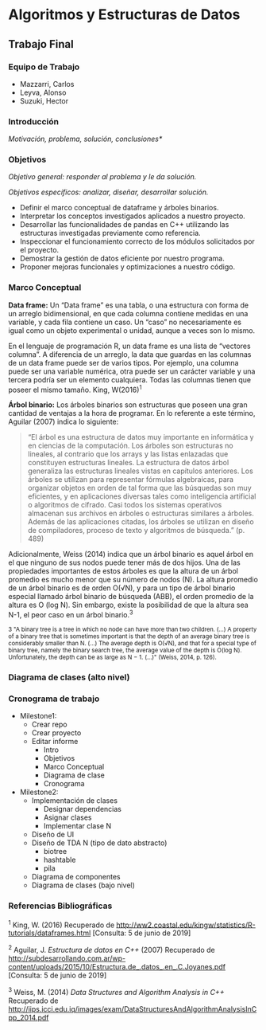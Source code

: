 Algoritmos y Estructuras de Datos
================================

Trabajo Final
-------------

### Equipo de Trabajo
* Mazzarri, Carlos
* Leyva, Alonso
* Suzuki, Hector

### Introducción

_Motivación, problema, solución, conclusiones*_

### Objetivos

_Objetivo general: responder al problema y le da solución._

_Objetivos específicos: analizar, diseñar, desarrollar solución._

- Definir el marco conceptual de dataframe y árboles binarios.
- Interpretar los conceptos investigados aplicados a nuestro proyecto.
- Desarrollar las funcionalidades de pandas en C++ utilizando las estructuras investigadas previamente como referencia.
- Inspeccionar el funcionamiento correcto de los módulos solicitados por el proyecto.
- Demostrar la gestión de datos eficiente por nuestro programa.
- Proponer mejoras funcionales y optimizaciones a nuestro código. 

### Marco Conceptual

**Data frame:**
Un “Data frame” es una tabla, o una estructura con forma de un arreglo bidimensional, en que cada columna contiene medidas en una variable, y cada fila contiene un caso. Un “caso” no necesariamente es igual como un objeto experimental o unidad, aunque a veces son lo mismo. 

En el lenguaje de programación R, un data frame es una lista de “vectores columna”. A diferencia de un arreglo, la data que guardas en las columnas de un data frame puede ser de varios tipos. Por ejemplo, una columna puede ser una variable numérica, otra puede ser un carácter variable y una tercera podría ser un elemento cualquiera. Todas las columnas tienen que poseer el mismo tamaño. King, W(2016)<sup>1</sup>

**Árbol binario:**
Los árboles binarios son estructuras que poseen una gran cantidad de ventajas a la hora de programar. En lo referente a este término, Aguilar (2007) indica lo siguiente:

>“El árbol es una estructura de datos muy importante en informática y en ciencias de     la computación. Los árboles son estructuras no    lineales, al contrario que los arrays     y las listas enlazadas que constituyen estructuras lineales. La estructura de datos            árbol    generaliza las estructuras lineales vistas en capítulos anteriores. Los árboles se utilizan para representar fórmulas          algebraicas, para   organizar objetos en orden de tal forma que las búsquedas son muy eficientes, y en aplicaciones diversas tales      como inteligencia    artificial o algoritmos de cifrado. Casi todos los sistemas operativos almacenan sus archivos en árboles o          estructuras similares a    árboles. Además de las aplicaciones citadas, los árboles se utilizan en diseño de compiladores, proceso de    texto y algoritmos de    búsqueda.” (p. 489)

Adicionalmente, Weiss (2014) indica que un árbol binario es aquel árbol en el que ninguno de sus nodos puede tener más de dos hijos. Una de las propiedades importantes de estos árboles es que la altura de un árbol promedio es mucho menor que su número de nodos (N). La altura promedio de un árbol binario es de orden O(√N), y para un tipo de árbol binario especial llamado árbol binario de búsqueda (ABB), el orden promedio de la altura es O (log N). Sin embargo, existe la posibilidad de que la altura sea N-1, el peor caso en un árbol binario.<sup>3</sup>

<sup>3 "A binary tree is a tree in which no node can have more than two children. (...)
A property of a binary tree that is sometimes important is that the depth of an average
binary tree is considerably smaller than N. (...) The average depth is
O(√N), and that for a special type of binary tree, namely the binary search tree, the average
value of the depth is O(log N). Unfortunately, the depth can be as large as N − 1. (...)" (Weiss, 2014, p. 126).</sup>





### Diagrama de clases (alto nivel)



### Cronograma de trabajo

- Milestone1:
  - Crear repo
  - Crear proyecto
  - Editar informe
    - Intro
    - Objetivos
    - Marco Conceptual
    - Diagrama de clase
    - Cronograma
- Milestone2:
  - Implementación de clases
    - Designar dependencias
    - Asignar clases
    - Implementar clase N
  - Diseño de UI
  - Diseño de TDA N (tipo de dato abstracto)
    - biotree
    - hashtable
    - pila
  - Diagrama de componentes
  - Diagrama de clases (bajo nivel)
  
### Referencias Bibliográficas

<sup>1</sup> King, W. (2016) Recuperado de http://ww2.coastal.edu/kingw/statistics/R-tutorials/dataframes.html [Consulta: 5 de junio de 2019]

<sup>2</sup> Aguilar, J. _Estructura de datos en C++_ (2007) Recuperado de http://subdesarrollando.com.ar/wp-content/uploads/2015/10/Estructura.de_.datos_.en_.C.Joyanes.pdf [Consulta: 5 de junio de 2019]

<sup>3</sup> Weiss, M. (2014) _Data Structures and Algorithm Analysis in C++_ Recuperado de http://iips.icci.edu.iq/images/exam/DataStructuresAndAlgorithmAnalysisInCpp_2014.pdf

